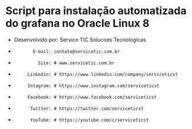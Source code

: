# Script para instalação automatizada do grafana no Oracle Linux 8

*  Desenvolvido por: Service TIC Solucoes Tecnologicas
*            E-mail: contato@servicetic.com.br
*              Site: # www.servicetic.com.br
*          Linkedin: # https://www.linkedin.com/company/serviceticst
*          Intagram: # https://www.instagram.com/serviceticst
*          Facebook: # https://www.facebook.com/serviceticst
*           Twitter: # https://twitter.com/serviceticst
*           YouTube: # https://youtube.com/c/serviceticst

